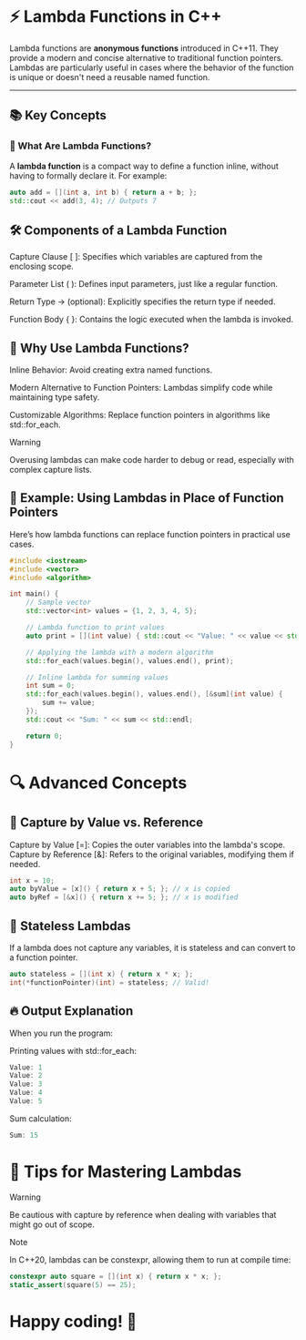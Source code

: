 # ⚡ Lambda Functions in C++

Lambda functions are **anonymous functions** introduced in C++11. They provide a modern and concise alternative to traditional function pointers. Lambdas are particularly useful in cases where the behavior of the function is unique or doesn't need a reusable named function.

---

## 📚 Key Concepts

### 🔧 What Are Lambda Functions?

A **lambda function** is a compact way to define a function inline, without having to formally declare it. For example:
```cpp
auto add = [](int a, int b) { return a + b; };
std::cout << add(3, 4); // Outputs 7
```

## 🛠️ Components of a Lambda Function

Capture Clause [ ]: Specifies which variables are captured from the enclosing scope.

Parameter List ( ): Defines input parameters, just like a regular function.

Return Type -> (optional): Explicitly specifies the return type if needed.

Function Body { }: Contains the logic executed when the lambda is invoked.

## 🎯 Why Use Lambda Functions?

Inline Behavior: Avoid creating extra named functions.

Modern Alternative to Function Pointers: Lambdas simplify code while maintaining type safety.

Customizable Algorithms: Replace function pointers in algorithms like std::for_each.

> [!WARNING]  
> Overusing lambdas can make code harder to debug or read, especially with complex capture lists.

## 🚀 Example: Using Lambdas in Place of Function Pointers
Here’s how lambda functions can replace function pointers in practical use cases.

```cpp
#include <iostream>
#include <vector>
#include <algorithm>

int main() {
    // Sample vector
    std::vector<int> values = {1, 2, 3, 4, 5};

    // Lambda function to print values
    auto print = [](int value) { std::cout << "Value: " << value << std::endl; };

    // Applying the lambda with a modern algorithm
    std::for_each(values.begin(), values.end(), print);

    // Inline lambda for summing values
    int sum = 0;
    std::for_each(values.begin(), values.end(), [&sum](int value) {
        sum += value;
    });
    std::cout << "Sum: " << sum << std::endl;

    return 0;
}
```

# 🔍 Advanced Concepts

## 🌟 Capture by Value vs. Reference
Capture by Value [=]: Copies the outer variables into the lambda's scope.
Capture by Reference [&]: Refers to the original variables, modifying them if needed.

```cpp
int x = 10;
auto byValue = [x]() { return x + 5; }; // x is copied
auto byRef = [&x]() { return x += 5; }; // x is modified
```

## 🔧 Stateless Lambdas

If a lambda does not capture any variables, it is stateless and can convert to a function pointer.

```cpp
auto stateless = [](int x) { return x * x; };
int(*functionPointer)(int) = stateless; // Valid!
```
## 🔥 Output Explanation

When you run the program:

Printing values with std::for_each:

```cpp
Value: 1
Value: 2
Value: 3
Value: 4
Value: 5
```
Sum calculation:

```cpp
Sum: 15
```

# 📝 Tips for Mastering Lambdas

> [!WARNING]
> Be cautious with capture by reference when dealing with variables that might go out of scope.

> [!NOTE]
> In C++20, lambdas can be constexpr, allowing them to run at compile time:

```cpp
constexpr auto square = [](int x) { return x * x; };
static_assert(square(5) == 25);
```

# Happy coding! 🚀
